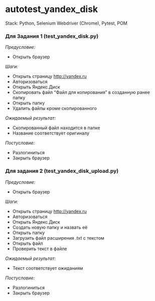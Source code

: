 # autotest_yandex_disk

Stack: Python, Selenium Webdriver (Chrome), Pytest, POM

### Для Задания 1 (test_yandex_disk.py)

*Предусловие:*
* Открыть браузер

*Шаги:*
* Открыть страницу http://yandex.ru
* Авторизоваться
* Открыть Яндекс.Диск
* Скопировать файл “Файл для копирования” в созданную ранее папку
* Открыть папку
* Удалить файлы кроме скопированного

*Ожидаемый результат:*
* Скопированный файл находится в папке
* Название соответствует оригиналу

*Постусловие:*
* Разлогиниться
* Закрыть браузер

### Для задания 2 (test_yandex_disk_upload.py)

*Предусловие:*
* Открыть браузер

*Шаги:*
* Открыть страницу http://yandex.ru
* Авторизоваться
* Открыть Яндекс.Диск
* Создать новую папку и назвать её
* Открыть папку
* Загрузить файл расширения .txt с текстом
* Открыть файл
* Проверить текст в файле

*Ожидаемый результат:*
* Текст соответствует ожиданиям

*Постусловие:*
* Разлогиниться
* Закрыть браузер
